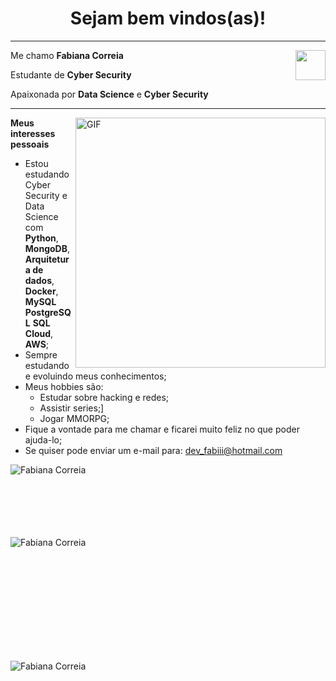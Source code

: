 <h1 align="center"> Sejam bem vindos(as)! </h1>
<hr/>
<a href="https://www.linkedin.com/in/fabiana-c-044b83215/" target="_blank">
  <img align="right" src="https://i.ibb.co/Kx2GSrT/linkedin.png" width="48px" height="48px">
</a>
<p align="left">
  Me chamo <b> Fabiana Correia</b>
</p>
<p align="left">
  Estudante de <b> Cyber Security </b>
</p>
<p align="left">
  Apaixonada por <b>Data Science</b> e <b>Cyber Security</b>
</p>

<hr/>

<img align="right" alt="GIF" src="https://octocat-generator-assets.githubusercontent.com/my-octocat-1626404936634.png" width="400px" />

**Meus interesses pessoais**

- Estou estudando Cyber Security e Data Science com **Python**, **MongoDB**, **Arquitetura de dados**, **Docker**, **MySQL** **PostgreSQL** **SQL** **Cloud**, **AWS**;
-  Sempre estudando e evoluindo meus conhecimentos;
-  Meus hobbies são:
    - Estudar sobre hacking e redes;
    - Assistir series;]
    - Jogar MMORPG;
-  Fique a vontade para me chamar e ficarei muito feliz no que poder ajuda-lo;
-  Se quiser pode enviar um e-mail para: dev_fabiii@hotmail.com

<p>
  <img align="left" src="https://github-readme-stats.vercel.app/api/top-langs/?username=devfabiii&layout=compact&theme=graywhite&title_color=268bd2" alt="Fabiana Correia" />
</p>
</br>
</br>
</br>
</br>
</br>
</br>
<p>&nbsp;
  <img align="left" src="https://github-readme-stats.vercel.app/api?username=devfabiii&count_private=true&show_icons=true&theme=graywhite&icon_color=268bd2&title_color=268bd2" alt="Fabiana Correia" />
</p>
</br>
</br>
</br>
</br>
</br>
</br>
</br>
</br>
</br>
<p align="left"><img src="https://komarev.com/ghpvc/?username=devfabiii" alt="Fabiana Correia" /> </p>

